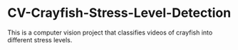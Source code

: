 # CV-Crayfish-Stress-Level-Detection
This is a computer vision project that classifies videos of crayfish into different stress levels.

